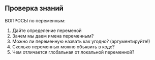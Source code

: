 ## Проверка знаний

ВОПРОСЫ по переменным:

1. Дайте определение переменой
2. Зачем мы даем имена переменным?
3. Можно ли переменную назвать как угодно? (аргументируйте!)
4. Сколько переменных можно объявить в коде?
5. Чем отличается глобальная от локальной переменной?